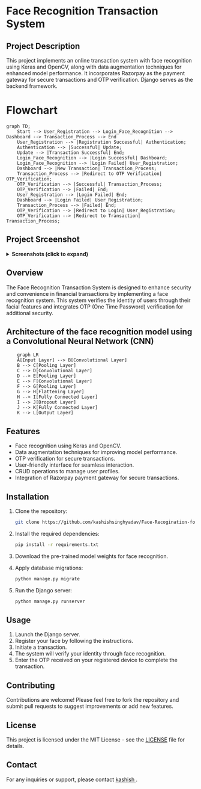 # Face Recognition Transaction System

## Project Description 

This project implements an online transaction system with face recognition using Keras and OpenCV, along with data augmentation techniques for enhanced model performance. It incorporates Razorpay as the payment gateway for secure transactions and OTP verification. Django serves as the backend framework.

# Flowchart
```mermaid
graph TD;
    Start --> User_Registration --> Login_Face_Recognition --> Dashboard --> Transaction_Process --> End
    User_Registration --> |Registration Successful| Authentication;
    Authentication --> |Successful| Update;
    Update --> |Transaction Successful| End;
    Login_Face_Recognition --> |Login Successful| Dashboard;
    Login_Face_Recognition --> |Login Failed| User_Registration;
    Dashboard --> |New Transaction| Transaction_Process;
    Transaction_Process --> |Redirect to OTP Verification| OTP_Verification;
    OTP_Verification --> |Successful| Transaction_Process;
    OTP_Verification --> |Failed| End;
    User_Registration --> |Login Failed| End;
    Dashboard --> |Login Failed| User_Registration;
    Transaction_Process --> |Failed| End;
    OTP_Verification --> |Redirect to Login| User_Registration;
    OTP_Verification --> |Redirect to Transaction| Transaction_Process;
```


## Project Srceenshot
<details>
<summary><strong>Screenshots (click to expand)</strong></summary>

<!-- Add your screenshots here -->
## Home Page

![Screenshot 1](https://github.com/kashishsinghyadav/SecureFaceTx-Face-Recogination-for-online-Transaction-system/assets/117498422/d59d1454-9b89-4c72-9c3d-17037ae3fc8d)

## Registration Page
    # user register themselves using credential
    ``` 
    faceid(unique),
    Name,
    email,
    address,
    Phone number,
    uploadimage
    ```
![Screenshot (2)](https://github.com/kashishsinghyadav/SecureFaceTx-Face-Recogination-for-online-Transaction-system/assets/117498422/d0792921-275c-409e-b322-457de0ad799c)


## Login 
    # It done by the real time camera 



![Screenshot (70)](https://github.com/kashishsinghyadav/SecureFaceTx-Face-Recogination-for-online-Transaction-system/assets/117498422/3137293b-a741-4660-98eb-1c7aa61da910)



## User Dashboard
    # the specifc user dashboard which user login successfully


![Screenshot (3)](https://github.com/kashishsinghyadav/SecureFaceTx-Face-Recogination-for-online-Transaction-system/assets/117498422/705dfdbf-0d4a-4ce4-ba12-d1a8ff0e65fe)

 ## User details 
    #  user also update thier details upload their image
    
![Screenshot (24)](https://github.com/kashishsinghyadav/SecureFaceTx-Face-Recogination-for-online-Transaction-system/assets/117498422/ce521f7e-f24f-4bd5-b3e8-02d1547333b4)


## Transaction Page 
Intergrate Razorpay  Payment gateway 

step 1:
    
![Screenshot (34)](https://github.com/kashishsinghyadav/SecureFaceTx-Face-Recogination-for-online-Transaction-system/assets/117498422/e690641d-80f7-40c2-8d80-3557785cb477)

step 2:


![Screenshot (36)](https://github.com/kashishsinghyadav/SecureFaceTx-Face-Recogination-for-online-Transaction-system/assets/117498422/30fca85a-ac8d-45cc-8829-cfea38d40ea3)

step3 3:
    

![Screenshot (37)](https://github.com/kashishsinghyadav/SecureFaceTx-Face-Recogination-for-online-Transaction-system/assets/117498422/1938bd24-d1d0-45ff-9858-ec0b62b14593)


step 4:



![Screenshot (38)](https://github.com/kashishsinghyadav/SecureFaceTx-Face-Recogination-for-online-Transaction-system/assets/117498422/5e850a43-d996-45ea-8e01-7a1b78020a41)


step 5:
     
![Screenshot (39)](https://github.com/kashishsinghyadav/SecureFaceTx-Face-Recogination-for-online-Transaction-system/assets/117498422/d82a44b3-fa65-4192-94de-2f3a4337d84e)



## OTP Page
    # user enter the register email

![Screenshot (18)](https://github.com/kashishsinghyadav/SecureFaceTx-Face-Recogination-for-online-Transaction-system/assets/117498422/9a30fc81-65e5-4efc-9ef4-a89da30815a9)

## Verification Page
    # user enter the otp(6 digits) which is send to mail



![Screenshot (22)](https://github.com/kashishsinghyadav/SecureFaceTx-Face-Recogination-for-online-Transaction-system/assets/117498422/5bc2731c-930e-4497-8ddb-b878a2690457)


## Successful Transaction
    # if otp is authenticate then transaction became succesful

![Screenshot (23)](https://github.com/kashishsinghyadav/SecureFaceTx-Face-Recogination-for-online-Transaction-system/assets/117498422/1ff6548c-81a5-43b9-8ea1-58eabf048230)





<!-- Add more screenshots as needed -->


</details>

## Overview

The Face Recognition Transaction System is designed to enhance security and convenience in financial transactions by implementing a face recognition system. This system verifies the identity of users through their facial features and integrates OTP (One Time Password) verification for additional security.

## Architecture of the face recognition model using a Convolutional Neural Network (CNN)
    
```mermaid
    graph LR
    A[Input Layer] --> B[Convolutional Layer]
    B --> C[Pooling Layer]
    C --> D[Convolutional Layer]
    D --> E[Pooling Layer]
    E --> F[Convolutional Layer]
    F --> G[Pooling Layer]
    G --> H[Flattening Layer]
    H --> I[Fully Connected Layer]
    I --> J[Dropout Layer]
    J --> K[Fully Connected Layer]
    K --> L[Output Layer]

```


## Features

- Face recognition using Keras and OpenCV.
- Data augmentation techniques for improving model performance.
- OTP verification for secure transactions.
- User-friendly interface for seamless interaction.
- CRUD operations to manage user profiles.
- Integration of Razorpay payment gateway for secure transactions.


## Installation

1. Clone the repository:

    ```bash
    git clone https://github.com/kashishsinghyadav/Face-Recogination-for-online-transaction-.git
    ```

2. Install the required dependencies:

    ```bash
    pip install -r requirements.txt
    ```

3. Download the pre-trained model weights for face recognition.

4. Apply database migrations:

    ```bash
    python manage.py migrate
    ```

5. Run the Django server:

    ```bash
    python manage.py runserver
    ```

## Usage

1. Launch the Django server.
2. Register your face by following the instructions.
3. Initiate a transaction.
4. The system will verify your identity through face recognition.
5. Enter the OTP received on your registered device to complete the transaction.

## Contributing

Contributions are welcome! Please feel free to fork the repository and submit pull requests to suggest improvements or add new features.

## License

This project is licensed under the MIT License - see the [LICENSE](LICENSE) file for details.

## Contact

For any inquiries or support, please contact [kashish ](mailto:kashishhsinghhh@gmail.com).



